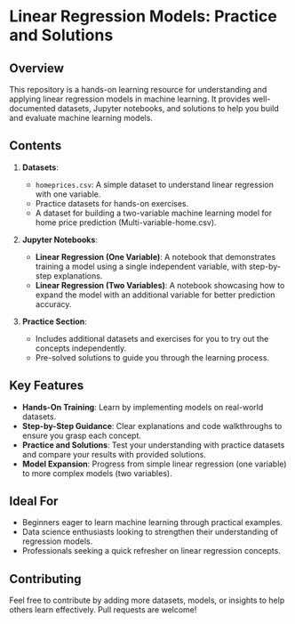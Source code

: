 # Linear Regression Models: Practice and Solutions

## Overview
This repository is a hands-on learning resource for understanding and applying linear regression models in machine learning. It provides well-documented datasets, Jupyter notebooks, and solutions to help you build and evaluate machine learning models.

## Contents
1. **Datasets**:
   - `homeprices.csv`: A simple dataset to understand linear regression with one variable.
   - Practice datasets for hands-on exercises.
   - A dataset for building a two-variable machine learning model for home price prediction (Multi-variable-home.csv).

2. **Jupyter Notebooks**:
   - **Linear Regression (One Variable)**: A notebook that demonstrates training a model using a single independent variable, with step-by-step explanations.
   - **Linear Regression (Two Variables)**: A notebook showcasing how to expand the model with an additional variable for better prediction accuracy.

3. **Practice Section**:
   - Includes additional datasets and exercises for you to try out the concepts independently.
   - Pre-solved solutions to guide you through the learning process.

## Key Features
- **Hands-On Training**: Learn by implementing models on real-world datasets.
- **Step-by-Step Guidance**: Clear explanations and code walkthroughs to ensure you grasp each concept.
- **Practice and Solutions**: Test your understanding with practice datasets and compare your results with provided solutions.
- **Model Expansion**: Progress from simple linear regression (one variable) to more complex models (two variables).

## Ideal For
- Beginners eager to learn machine learning through practical examples.
- Data science enthusiasts looking to strengthen their understanding of regression models.
- Professionals seeking a quick refresher on linear regression concepts.
  
## Contributing
Feel free to contribute by adding more datasets, models, or insights to help others learn effectively. Pull requests are welcome!
